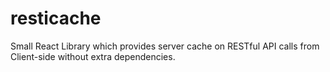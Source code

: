 # resticache
Small React Library which provides server cache on RESTful API calls from Client-side without extra dependencies.
